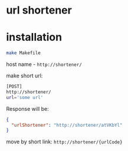 url shortener
==============

# installation

```bash
make Makefile
```

host name - `http://shortener/`

make short url:
```bash
[POST]
http://shortener/
url='some url'
```

Response will be:
```json
{
  "urlShortener": "http://shortener/atVKbYl"
}
```

move by short link: `http://shortener/{urlCode}`
